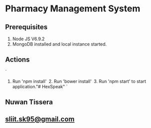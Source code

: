 # Pharmacy Management System
## Prerequisites

1. Node JS V6.9.2
2. MongoDB installed and local instance started.

## Actions
`
1. Run 'npm install'`
`2. Run 'bower install'`
`3. Run 'npm start' to start application."# HexSpeak" `

## Nuwan Tissera
## sliit.sk95@gmail.com

